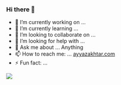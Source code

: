 ### Hi there 👋

- 🔭 I’m currently working on ...
- 🌱 I’m currently learning ...
- 👯 I’m looking to collaborate on ...
- 🤔 I’m looking for help with ...
- 💬 Ask me about ... Anything
- 📫 How to reach me: ... [ayyazakhtar.com](https://ayyazakhtar.com)
- ⚡ Fun fact: ...

![](https://img.shields.io/badge/Code-node.js-informational?style=flat&logo=<LOGO_NAME>&logoColor=white&color=2bbc8a)
